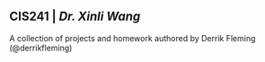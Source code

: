 <h2> <b>CIS241</b> | <i>Dr. Xinli Wang</i> </h2>
<p> A collection of projects and homework authored by Derrik Fleming (@derrikfleming)  </p>
